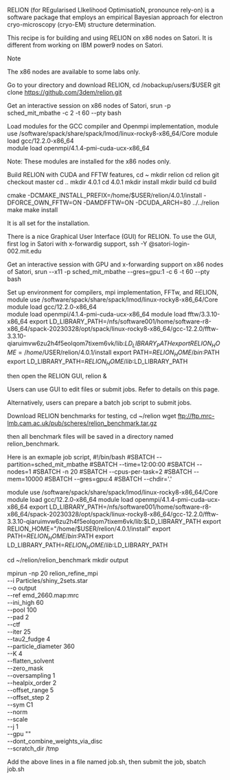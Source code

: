 RELION (for REgularised LIkelihood OptimisatioN, pronounce rely-on) is a software package that employs an empirical Bayesian approach for electron cryo-microscopy (cryo-EM) structure determination. 

This recipe is for building and using RELION on x86 nodes on Satori. It is different from working on IBM power9 nodes on Satori.

Note

The x86 nodes are available to some labs only. 

Go to your directory and download RELION,
cd /nobackup/users/$USER
git clone https://github.com/3dem/relion.git


Get an interactive session on x86 nodes of Satori,
srun -p sched_mit_mbathe -c 2 -t 60 --pty bash


Load modules for the GCC compiler and Openmpi implementation,
module use /software/spack/share/spack/lmod/linux-rocky8-x86_64/Core
module load gcc/12.2.0-x86_64  
module load openmpi/4.1.4-pmi-cuda-ucx-x86_64 


Note: These modules are installed for the x86 nodes only. 

Build RELION with CUDA and FFTW features,
cd ~
mkdir relion
cd relion
git checkout master 
cd ..
mkdir 4.0.1
cd 4.0.1
mkdir install
mkdir build
cd build

cmake -DCMAKE_INSTALL_PREFIX=/home/$USER/relion/4.0.1/install -DFORCE_OWN_FFTW=ON -DAMDFFTW=ON -DCUDA_ARCH=80 ../../relion
make
make install


It is all set for the installation.

There is a nice Graphical User Interface (GUI) for RELION. To use the GUI, first log in Satori with x-forwardig support,
ssh -Y <user>@satori-login-002.mit.edu


Get an interactive session with GPU and x-forwarding support on x86 nodes of Satori,
srun --x11 -p sched_mit_mbathe --gres=gpu:1 -c 6 -t 60 --pty bash


Set up environment for compilers, mpi implementation, FFTw, and RELION,
module use /software/spack/share/spack/lmod/linux-rocky8-x86_64/Core
module load gcc/12.2.0-x86_64  
module load openmpi/4.1.4-pmi-cuda-ucx-x86_64 
module load fftw/3.3.10-x86_64
export LD_LIBRARY_PATH=/nfs/software001/home/software-r8-x86_64/spack-20230328/opt/spack/linux-rocky8-x86_64/gcc-12.2.0/fftw-3.3.10-qiaruimvw6zu2h4f5eolqom7tixem6vk/lib:$LD_LIBRARY_PATH
export RELION_HOME=/home/$USER/relion/4.0.1/install
export PATH=${RELION_HOME}/bin:$PATH
export LD_LIBRARY_PATH=${RELION_HOME}/lib:$LD_LIBRARY_PATH


then open the RELION GUI, 
relion &


Users can use GUI to edit files or submit jobs. Refer to details on this page. 

Alternatively, users can prepare a batch job script to submit jobs. 

Download RELION benchmarks for testing, 
cd ~/relion
wget ftp://ftp.mrc-lmb.cam.ac.uk/pub/scheres/relion_benchmark.tar.gz

then all benchmark files will be saved in a directory named relion_benchmark.

Here is an exmaple job script,
#!/bin/bash
#SBATCH --partition=sched_mit_mbathe
#SBATCH --time=12:00:00
#SBATCH --nodes=1
#SBATCH -n 20
#SBATCH --cpus-per-task=2
#SBATCH --mem=10000
#SBATCH --gres=gpu:4
#SBATCH --chdir='.'

module use /software/spack/share/spack/lmod/linux-rocky8-x86_64/Core
module load gcc/12.2.0-x86_64
module load openmpi/4.1.4-pmi-cuda-ucx-x86_64
export LD_LIBRARY_PATH=/nfs/software001/home/software-r8-x86_64/spack-20230328/opt/spack/linux-rocky8-x86_64/gcc-12.2.0/fftw-3.3.10-qiaruimvw6zu2h4f5eolqom7tixem6vk/lib:$LD_LIBRARY_PATH
export RELION_HOME="/home/$USER/relion/4.0.1/install"
export PATH=${RELION_HOME}/bin:$PATH
export LD_LIBRARY_PATH=${RELION_HOME}/lib:$LD_LIBRARY_PATH

cd ~/relion/relion_benchmark
mkdir output

mpirun -np 20 relion_refine_mpi \
  --i Particles/shiny_2sets.star \
  --o output \
  --ref emd_2660.map:mrc \
  --ini_high 60 \
  --pool 100 \
  --pad 2  \
  --ctf \
  --iter 25 \
  --tau2_fudge 4 \
  --particle_diameter 360 \
  --K 4 \
  --flatten_solvent \
  --zero_mask \
  --oversampling 1 \
  --healpix_order 2 \
  --offset_range 5 \
  --offset_step 2 \
  --sym C1 \
  --norm \
  --scale \
  --j 1   \
  --gpu "" \
 --dont_combine_weights_via_disc \
  --scratch_dir /tmp


Add the above lines in a file named job.sh, then submit the job,
sbatch job.sh


